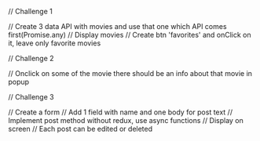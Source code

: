 
// Challenge 1

// Create 3 data API with movies and use that one which API comes first(Promise.any)
// Display movies
// Create btn 'favorites' and onClick on it, leave only favorite movies

// Challenge 2

// Onclick on some of the movie there should be an info about that movie in popup

// Challenge 3

// Create a form
// Add 1 field with name and one body for post text
// Implement post method without redux, use async functions
// Display on screen
// Each post can be edited or deleted
